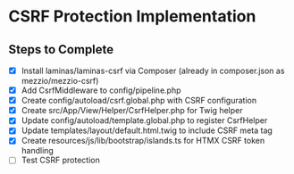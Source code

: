 # CSRF Protection Implementation

## Steps to Complete

- [x] Install laminas/laminas-csrf via Composer (already in composer.json as mezzio/mezzio-csrf)
- [x] Add CsrfMiddleware to config/pipeline.php
- [x] Create config/autoload/csrf.global.php with CSRF configuration
- [x] Create src/App/View/Helper/CsrfHelper.php for Twig helper
- [x] Update config/autoload/template.global.php to register CsrfHelper
- [x] Update templates/layout/default.html.twig to include CSRF meta tag
- [x] Create resources/js/lib/bootstrap/islands.ts for HTMX CSRF token handling
- [ ] Test CSRF protection
